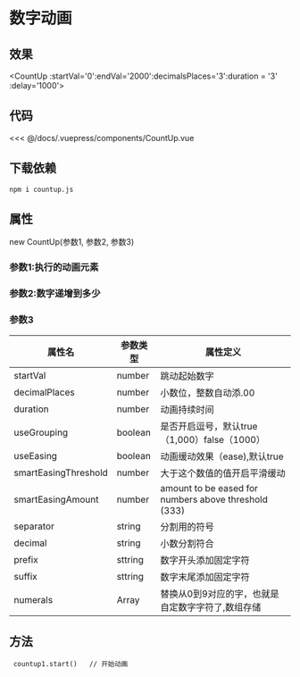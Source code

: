 # 数字动画

## 效果
<CountUp  :startVal='0':endVal='2000':decimalsPlaces='3':duration = '3' :delay='1000'></CountUp >

## 代码
<<< @/docs/.vuepress/components/CountUp.vue

## 下载依赖
```
npm i countup.js
```

## 属性
new CountUp(参数1, 参数2, 参数3)
### 参数1:执行的动画元素

### 参数2:数字递增到多少

### 参数3
| 属性名               | 参数类型 | 属性定义                                             |
| -------------------- | -------- | ---------------------------------------------------- |
| startVal             | number   | 跳动起始数字                                         |
| decimalPlaces        | number   | 小数位，整数自动添.00                                |
| duration             | number   | 动画持续时间                                         |
| useGrouping          | boolean  | 是否开启逗号，默认true（1,000）false（1000）         |
| useEasing            | boolean  | 动画缓动效果（ease),默认true                         |
| smartEasingThreshold | number   | 大于这个数值的值开启平滑缓动                         |
| smartEasingAmount    | number   | amount to be eased for numbers above threshold (333) |
| separator            | string   | 分割用的符号                                         |
| decimal              | string   | 小数分割符合                                         |
| prefix               | sttring  | 数字开头添加固定字符                                 |
| suffix               | sttring  | 数字末尾添加固定字符                                 |
| numerals             | Array    | 替换从0到9对应的字，也就是自定数字字符了,数组存储    |

## 方法
```
 countup1.start()   // 开始动画
```